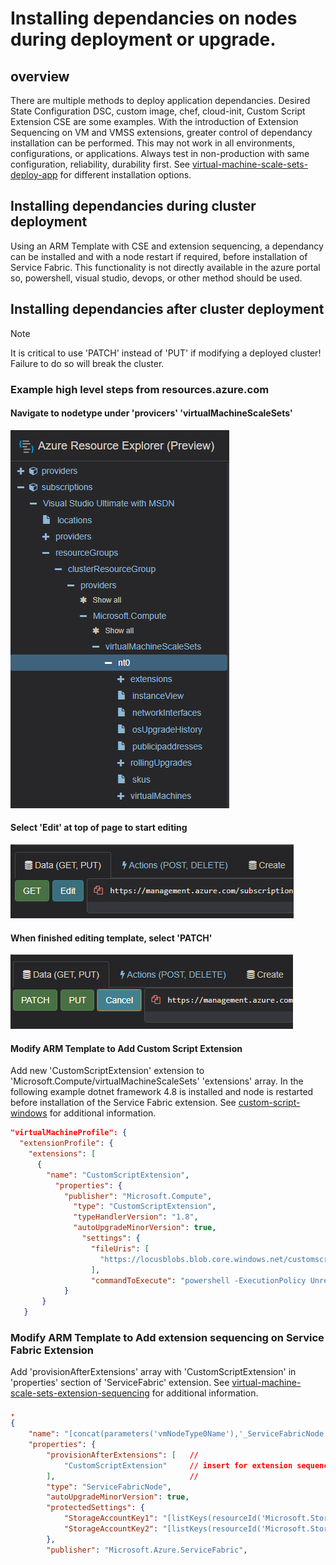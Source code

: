 # Installing dependancies on nodes during deployment or upgrade.  

## overview
There are multiple methods to deploy application dependancies. Desired State Configuration DSC, custom image, chef, cloud-init, Custom Script Extension CSE are some examples. With the introduction of Extension Sequencing on VM and VMSS extensions, greater control of dependancy installation can be performed. This may not work in all environments, configurations, or applications. Always test in non-production with same configuration, reliability, durability first. See [virtual-machine-scale-sets-deploy-app](https://docs.microsoft.com/en-us/azure/virtual-machine-scale-sets/virtual-machine-scale-sets-deploy-app) for different installation options.

## Installing dependancies during cluster deployment
Using an ARM Template with CSE and extension sequencing, a dependancy can be installed and with a node restart if required, before installation of Service Fabric. This functionality is not directly available in the azure portal so, powershell, visual studio, devops, or other method should be used.

## Installing dependancies after cluster deployment
> [!NOTE]  
> It is critical to use 'PATCH' instead of 'PUT' if modifying a deployed cluster! Failure to do so will break the cluster.

### Example high level steps from resources.azure.com
#### Navigate to nodetype under 'provicers' 'virtualMachineScaleSets'
![](../media/resourcemgr1.png)

#### Select 'Edit' at top of page to start editing
![](../media/resourcemgr2.png)

#### When finished editing template, select 'PATCH'
![](../media/resourcemgr7.png)

#### Modify ARM Template to Add Custom Script Extension

Add new 'CustomScriptExtension' extension to 'Microsoft.Compute/virtualMachineScaleSets' 'extensions' array. In the following example dotnet framework 4.8 is installed and node is restarted before installation of the Service Fabric extension. See [custom-script-windows](https://docs.microsoft.com/en-us/azure/virtual-machines/extensions/custom-script-windows) for additional information.

```json
"virtualMachineProfile": {
  "extensionProfile": {
    "extensions": [
      {
        "name": "CustomScriptExtension",
          "properties": {
            "publisher": "Microsoft.Compute",
              "type": "CustomScriptExtension",
              "typeHandlerVersion": "1.8",
              "autoUpgradeMinorVersion": true,
                "settings": {
                  "fileUris": [
                    "https://locusblobs.blob.core.windows.net/customscripts/install-netframework-48.ps1"
                  ],
                  "commandToExecute": "powershell -ExecutionPolicy Unrestricted -File .\\install-netframework-48.ps1 && cmd /c shutdown /r /t 0"
            }
       }
   }

```
### Modify ARM Template to Add extension sequencing on Service Fabric Extension

Add 'provisionAfterExtensions' array with 'CustomScriptExtension' in 'properties' section of 'ServiceFabric' extension. See [virtual-machine-scale-sets-extension-sequencing](https://docs.microsoft.com/en-us/azure/virtual-machine-scale-sets/virtual-machine-scale-sets-extension-sequencing) for additional information.

```json
,
{
    "name": "[concat(parameters('vmNodeType0Name'),'_ServiceFabricNode')]",
    "properties": {
        "provisionAfterExtensions": [   // 
            "CustomScriptExtension"     // insert for extension sequencing
        ],                              //
        "type": "ServiceFabricNode",
        "autoUpgradeMinorVersion": true,
        "protectedSettings": {
            "StorageAccountKey1": "[listKeys(resourceId('Microsoft.Storage/storageAccounts', parameters('supportLogStorageAccountName')),'2015-05-01-preview').key1]",
            "StorageAccountKey2": "[listKeys(resourceId('Microsoft.Storage/storageAccounts', parameters('supportLogStorageAccountName')),'2015-05-01-preview').key2]"
        },
        "publisher": "Microsoft.Azure.ServiceFabric",
```

